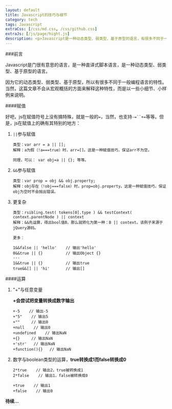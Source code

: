 ```yaml
---
layout: default
title: Javascript的技巧与细节
category: tech
tags: Javascript
extraCss: [/css/md.css, /css/github.css]
extraJs: [/js/page/hight.js]
description: <p>Javascript是一种动态类型、弱类型、基于原型的语言，有很多不同于一般编程语言的特性。对于从Java或C++之类语言转学Javascript的，必然有很多不易理解或容易出错的<b>小细节</b>，本文从博主自己学习使用js的过程出发，罗列了一些。</p><p>这些细节可能是某个运算符的使用，也可能是对象的构造函数解说。</p>
---
```


###前言

Javascript是门很有意思的语言，是一种直译式脚本语言，是一种动态类型、弱类型、基于原型的语言。

因为它的动态类型、弱类型、基于原型，所以有很多不同于一般编程语言的特性。当然，这篇文章不会从宏观概括的方面来解释这种特性，而是以一些小细节、小样例来说明。

####赋值

好吧，js在赋值符号上没有搞特殊，就是一般的`=`，当然，也支持`-=``+=`等等。但是，js在赋值上的确有其特别的地方：

1.	`||`参与赋值

		类型：var arr = a || [];
		解释：a为假（!a===true）时，arr=[]。这是一种赋值技巧，保证arr不为空。

		同理，可以： var obj=a || {}; 等等。

2.	`&&`参与赋值

		类型：var prop = obj && obj.property;
		解释：obj存在（!obj===false）时，prop=obj.property。这是一种赋值技巧，保证obj为空时不会抛出错误。

3.	更复杂

		类型：rsibling.test( tokens[0].type ) && testContext( context.parentNode ) || context
		解释：&&先运算，得出bool值B，那么就转化为第一种：B || context。该例子来源于jQuery源码。

		更多：

		1&&false || 'hello'    // 输出'hello'
		0&&true || {}          // 输出Object {}
		---
		1&&true || {}          // 输出true
		true&&[] || 'hi'       // 输出[]


####运算

1.	"+"与任意变量

	**+会尝试把变量转换成数字输出**

		+-5    // 输出-5
		+"5"    // 输出5
		+""     // 输出0 
		+null    // 输出0
		+undefined    // 输出NaN
		+{}     // 输出NaN
		+'str'   // 输出NaN
		+function(){}   // 输出NaN


2.	数字与boolean类型的运算，**true转换成1而false转换成0**

		2*true    // 输出2，true被转换成1
		2*false    // 输出1，false被转换成0

		+true    // 输出1
		+false    // 输出0

**待续...**